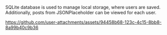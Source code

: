 SQLite database is used to manage local storage, where users are saved. Additionally, posts from JSONPlaceholder can be viewed for each user.



https://github.com/user-attachments/assets/94458b68-123c-4c15-8bb8-8a99b40c9b36

